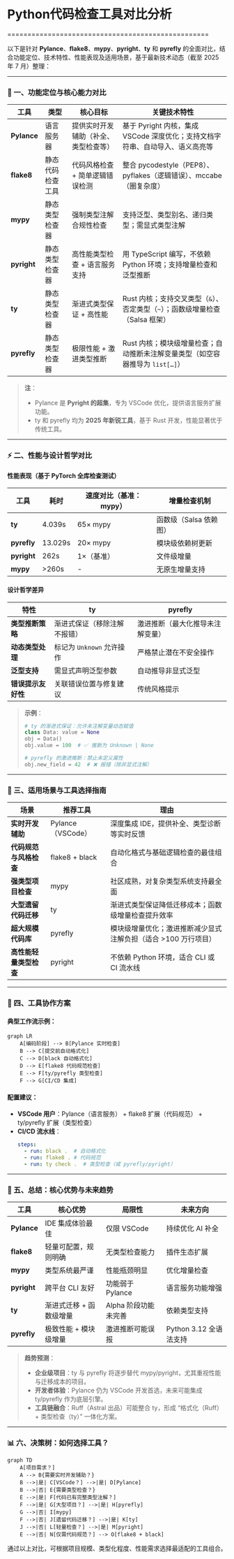 # Python代码检查工具对比分析

==================================================

以下是针对 **Pylance**、**flake8**、**mypy**、**pyright**、**ty** 和 **pyrefly** 的全面对比，结合功能定位、技术特性、性能表现及适用场景，基于最新技术动态（截至 2025 年 7 月）整理：

---

### 🔧 一、功能定位与核心能力对比
| 工具        | 类型               | 核心目标                          | 关键技术特性                                                                 |
|-------------|--------------------|----------------------------------|-----------------------------------------------------------------------------|
| **Pylance** | 语言服务器         | 提供实时开发辅助（补全、类型检查等） | 基于 Pyright 内核，集成 VSCode 深度优化；支持文档字符串、自动导入、语义高亮等 |
| **flake8**  | 静态代码检查工具   | 代码风格检查 + 简单逻辑错误检测    | 整合 pycodestyle（PEP8）、pyflakes（逻辑错误）、mccabe（圈复杂度） |
| **mypy**    | 静态类型检查器     | 强制类型注解合规性检查             | 支持泛型、类型别名、递归类型；需显式类型注解                     |
| **pyright** | 静态类型检查器     | 高性能类型检查 + 语言服务支持      | 用 TypeScript 编写，不依赖 Python 环境；支持增量检查和泛型推断 |
| **ty**      | 静态类型检查器     | 渐进式类型保证 + 高性能            | Rust 内核；支持交叉类型（`&`）、否定类型（`~`）；函数级增量检查（Salsa 框架） |
| **pyrefly** | 静态类型检查器     | 极限性能 + 激进类型推断            | Rust 内核；模块级增量检查；自动推断未注解变量类型（如空容器推导为 `list[…]`） |

> **注**：  
> - Pylance 是 **Pyright 的超集**，专为 VSCode 优化，提供语言服务扩展功能。  
> - ty 和 pyrefly 均为 **2025 年新锐工具**，基于 Rust 开发，性能显著优于传统工具。

---

### ⚡ 二、性能与设计哲学对比
#### **性能表现**（基于 PyTorch 全库检查测试）
| 工具        | 耗时    | 速度对比（基准：mypy） | 增量检查机制         |
|-------------|---------|------------------------|---------------------|
| **ty**      | 4.039s  | 65× mypy              | 函数级（Salsa 依赖图） |
| **pyrefly** | 13.029s | 20× mypy              | 模块级依赖树更新      |
| **pyright** | 262s    | 1×（基准）            | 文件级增量           |
| **mypy**    | >260s   | -                     | 无原生增量支持       |

#### **设计哲学差异**
| 特性                | ty                          | pyrefly                     |
|---------------------|-----------------------------|-----------------------------|
| **类型推断策略**    | 渐进式保证（移除注解不报错） | 激进推断（最大化推导未注解变量） |
| **动态类型处理**    | 标记为 `Unknown` 允许操作    | 严格禁止潜在不安全操作       |
| **泛型支持**        | 需显式声明泛型参数           | 自动推导非显式泛型           |
| **错误提示友好性**  | 关联错误位置与修复建议       | 传统风格提示                 |

> **示例**：  
> ```python
> # ty 的渐进式保证：允许未注解变量动态赋值
> class Data: value = None
> obj = Data()
> obj.value = 100  # ✅ 推断为 Unknown | None
> 
> # pyrefly 的激进推断：禁止未定义属性
> obj.new_field = 42  # ❌ 报错（除非显式注解）
> ```

---

### 🎯 三、适用场景与工具选择指南
| 场景                     | 推荐工具              | 理由                                                                 |
|--------------------------|-----------------------|---------------------------------------------------------------------|
| **实时开发辅助**         | Pylance（VSCode）     | 深度集成 IDE，提供补全、类型诊断等实时反馈 |
| **代码规范与风格检查**   | flake8 + black        | 自动化格式与基础逻辑检查的最佳组合                     |
| **强类型项目检查**       | mypy                  | 社区成熟，对复杂类型系统支持最全面                     |
| **大型遗留代码迁移**     | ty                    | 渐进式类型保证降低迁移成本；函数级增量检查提升效率 |
| **超大规模代码库**       | pyrefly              | 模块级增量优化；激进推断减少显式注解负担（适合 >100 万行项目） |
| **高性能轻量类型检查**   | pyright               | 不依赖 Python 环境，适合 CLI 或 CI 流水线              |

---

### 🔄 四、工具协作方案
#### 典型工作流示例：
```mermaid
graph LR
    A[编码阶段] --> B[Pylance 实时检查] 
    B --> C[提交前自动格式化]
    C --> D[black 自动格式化]
    D --> E[flake8 代码规范检查]
    E --> F[ty/pyrefly 类型检查]
    F --> G[CI/CD 集成]
```

#### 配置建议：
- **VSCode 用户**：Pylance（语言服务） + flake8 扩展（代码规范） + ty/pyrefly 扩展（类型检查）  
- **CI/CD 流水线**：  
  ```yaml
  steps:
    - run: black .  # 自动格式化
    - run: flake8 . # 代码规范
    - run: ty check .  # 类型检查（或 pyrefly/pyright）
  ```

---

### 💎 五、总结：核心优势与未来趋势
| 工具        | 核心优势                              | 局限性                | 未来方向               |
|-------------|---------------------------------------|-----------------------|------------------------|
| **Pylance** | IDE 集成体验最佳                      | 仅限 VSCode           | 持续优化 AI 补全       |
| **flake8**  | 轻量可配置，规则明确                  | 无类型检查能力        | 插件生态扩展           |
| **mypy**    | 类型系统最严谨                        | 性能瓶颈明显          | 优化增量检查           |
| **pyright** | 跨平台 CLI 友好                       | 功能弱于 Pylance      | 语言服务功能增强       |
| **ty**      | 渐进式迁移 + 函数级增量               | Alpha 阶段功能未完善  | 依赖类型支持 |
| **pyrefly** | 极致性能 + 模块级增量                 | 激进推断可能误报      | Python 3.12 全语法支持 |

> **趋势预测**：  
> - **企业级项目**：ty 与 pyrefly 将逐步替代 mypy/pyright，尤其重视性能与迁移成本的项目。  
> - **开发者体验**：Pylance 仍为 VSCode 开发首选，未来可能集成 ty/pyrefly 作为底层引擎。  
> - **工具链融合**：Ruff（Astral 出品）可能整合 ty，形成 “格式化（Ruff） + 类型检查（ty）” 一体化方案。

---

### 📊 六、决策树：如何选择工具？
```mermaid
graph TD
    A[项目需求？] 
    A --> B{需要实时开发辅助？}
    B -->|是| C[VSCode？] -->|是| D[Pylance]
    B -->|否| E{需要类型检查？}
    E -->|是| F[代码已有完整类型注解？] 
    F -->|是| G[大型项目？] -->|是| H[pyrefly]
    G -->|否| I[mypy]
    F -->|否| J[遗留代码迁移？] -->|是| K[ty]
    J -->|否| L[轻量检查？] -->|是| M[pyright]
    E -->|否| N[仅需代码规范？] --> O[flake8 + black]
```

通过以上对比，可根据项目规模、类型化程度、性能需求选择最适配的工具组合。
